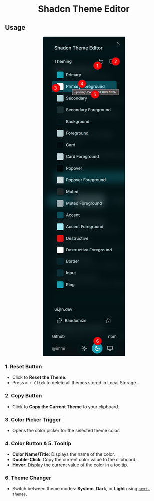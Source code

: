 <h1 align="center">Shadcn Theme Editor</h1>

## Usage
<p align="center">
  <img align="center" src="https://raw.githubusercontent.com/programming-with-ia/shadcn-theme-editor/master/screenshots/usage-pic.png" alt="Shadcn Usage ScreenShot">
</p>

### 1. Reset Button

- Click to **Reset the Theme**.
- Press `⌘ + Click` to delete all themes stored in Local Storage.

### 2. Copy Button

- Click to **Copy the Current Theme** to your clipboard.

### 3. Color Picker Trigger

- Opens the color picker for the selected theme color.

### 4. Color Button & 5. Tooltip

- **Color Name/Title**: Displays the name of the color.
- **Double-Click**: Copy the current color value to the clipboard.
- **Hover**: Display the current value of the color in a tooltip.

### 6. Theme Changer

- Switch between theme modes: **System**, **Dark**, or **Light** using [`next-themes`](https://github.com/pacocoursey/next-themes).
